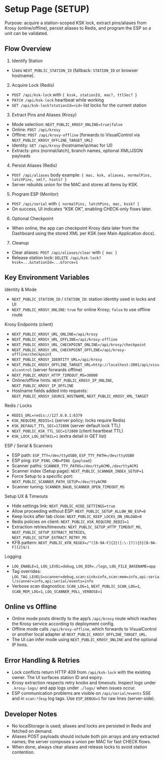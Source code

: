 # Setup Page (SETUP)

Purpose: acquire a station-scoped KSK lock, extract pins/aliases from Krosy (online/offline), persist aliases to Redis, and program the ESP so a unit can be validated.

## Flow Overview

1) Identify Station
- Uses `NEXT_PUBLIC_STATION_ID` (fallback: `STATION_ID` or browser hostname).

2) Acquire Lock (Redis)
- `POST /api/ksk-lock` with `{ kssk, stationId, mac?, ttlSec? }`
- `PATCH /api/ksk-lock` heartbeat while working
- `GET /api/ksk-lock?stationId=<id>` list locks for the current station

3) Extract Pins and Aliases (Krosy)
- Mode selection: `NEXT_PUBLIC_KROSY_ONLINE=true|false`
- Online: `POST /api/krosy`
- Offline: `POST /api/krosy-offline` (forwards to VisualControl via `NEXT_PUBLIC_KROSY_OFFLINE_TARGET_URL`)
- Identity: `GET /api/krosy` (hostname/ip/mac for UI)
- Extracts: pins (normal/latch), branch names, optional XML/JSON payloads

4) Persist Aliases (Redis)
- `POST /api/aliases` body example:
  `{ mac, ksk, aliases, normalPins, latchPins, xml?, hints? }`
- Server rebuilds union for the MAC and stores all items by KSK.

5) Program ESP (Monitor)
- `POST /api/serial` with `{ normalPins, latchPins, mac, kssk? }`
- On success, UI indicates “KSK OK”, enabling CHECK-only flows later.

6) Optional Checkpoint
- When online, the app can checkpoint Krosy data later from the Dashboard using the stored XML per KSK (see Main Application docs).

7) Cleanup
- Clear aliases: `POST /api/aliases/clear` with `{ mac }`
- Release station lock: `DELETE /api/ksk-lock?kssk=...&stationId=...&force=1`

## Key Environment Variables

Identity & Mode
- `NEXT_PUBLIC_STATION_ID` / `STATION_ID`: station identity used in locks and UI
- `NEXT_PUBLIC_KROSY_ONLINE`: `true` for online Krosy; `false` to use offline route

Krosy Endpoints (client)
- `NEXT_PUBLIC_KROSY_URL_ONLINE=/api/krosy`
- `NEXT_PUBLIC_KROSY_URL_OFFLINE=/api/krosy-offline`
- `NEXT_PUBLIC_KROSY_URL_CHECKPOINT_ONLINE=/api/krosy/checkpoint`
- `NEXT_PUBLIC_KROSY_URL_CHECKPOINT_OFFLINE=/api/krosy-offline/checkpoint`
- `NEXT_PUBLIC_KROSY_IDENTITY_URL=/api/krosy`
- `NEXT_PUBLIC_KROSY_OFFLINE_TARGET_URL=http://localhost:3001/api/visualcontrol` (server forwards offline)
- `NEXT_PUBLIC_KROSY_HTTP_TIMEOUT_MS=30000`
- Online/offline hints: `NEXT_PUBLIC_KROSY_IP_ONLINE`, `NEXT_PUBLIC_KROSY_IP_OFFLINE`
- Hostname fields added into requests: `NEXT_PUBLIC_KROSY_SOURCE_HOSTNAME`, `NEXT_PUBLIC_KROSY_XML_TARGET`

Redis / Locks
- `REDIS_URL=redis://127.0.0.1:6379`
- `KSK_REQUIRE_REDIS=1` (server policy; locks require Redis)
- `KSK_DEFAULT_TTL_SEC=172800` (server default lock TTL)
- `NEXT_PUBLIC_KSK_TTL_SEC=172800` (client heartbeat TTL)
- `KSK_LOCK_LOG_DETAIL=1` (extra detail in GET list)

ESP / Serial & Scanners
- ESP path: `ESP_TTY=/dev/ttyUSB0`, `ESP_TTY_PATH=/dev/ttyUSB0`
- ESP ping: `ESP_PING_CMD=PING {payload}`
- Scanner paths: `SCANNER_TTY_PATHS=/dev/ttyACM0,/dev/ttyACM1`
- Scanner index (Setup page): `NEXT_PUBLIC_SCANNER_INDEX_SETUP=1`
- Force Setup to a specific port: `NEXT_PUBLIC_SCANNER_PATH_SETUP=/dev/ttyACM0`
- Scanner tuning: `SCANNER_BAUD`, `SCANNER_OPEN_TIMEOUT_MS`

Setup UX & Timeouts
- Hide settings link: `NEXT_PUBLIC_HIDE_SETTINGS=true`
- Allow proceeding without ESP: `NEXT_PUBLIC_SETUP_ALLOW_NO_ESP=0`
- Keep locks after tab close: `NEXT_PUBLIC_KEEP_LOCKS_ON_UNLOAD=0`
- Redis policies on client: `NEXT_PUBLIC_KSK_REQUIRE_REDIS=1`
- Extraction retries/timeouts: `NEXT_PUBLIC_SETUP_HTTP_TIMEOUT_MS`, `NEXT_PUBLIC_SETUP_EXTRACT_RETRIES`, `NEXT_PUBLIC_SETUP_EXTRACT_RETRY_MS`
- KFB pattern: `NEXT_PUBLIC_KFB_REGEX=/^([0-9A-F]{2}([:\-]?)){5}[0-9A-F]{2}$/i`

Logging
- `LOG_ENABLE=1`, `LOG_LEVEL=debug`, `LOG_DIR=./logs`, `LOG_FILE_BASENAME=app`
- Tag overrides: `LOG_TAG_LEVELS=scanner=debug,scan:sink=info,scan:mem=info,api:serial/scanner=info,api:serial/events=info`
- Verbose scan diagnostics: `SCAN_LOG=1`, `NEXT_PUBLIC_SCAN_LOG=1`, `SCAN_MEM_LOG=1`, `LOG_SCANNER_POLL_VERBOSE=1`

## Online vs Offline

- Online mode posts directly to the app’s `/api/krosy` route which reaches the Krosy service according to deployment config.
- Offline mode calls `/api/krosy-offline`, which forwards to VisualControl or another local adapter at `NEXT_PUBLIC_KROSY_OFFLINE_TARGET_URL`.
- The UI can infer mode using `NEXT_PUBLIC_KROSY_ONLINE` and the optional IP hints.

## Error Handling & Retries

- Lock conflicts return HTTP 409 from `/api/ksk-lock` with the existing owner. The UI surfaces station ID and expiry.
- Krosy extraction respects retry knobs and timeouts. Inspect logs under `.krosy-logs/` and app logs under `./logs/` when issues occur.
- ESP communication problems are visible on `/api/serial/events` SSE and in `scan:*`/`esp` log tags. Use `ESP_DEBUG=1` for raw lines (server-side).

## Developer Notes

- No localStorage is used; aliases and locks are persisted in Redis and fetched on demand.
- Aliases POST payloads should include both pin arrays and any extracted names; the server composes a union per MAC for fast CHECK flows.
- When done, always clear aliases and release locks to avoid station contention.
